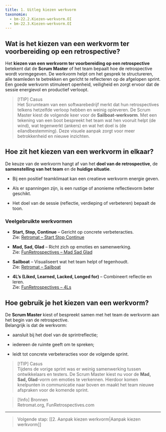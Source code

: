 ```yaml
---
title: 1. Uitleg kiezen werkvorm
taxonomie:
  - bm-22.2.Kiezen-werkvorm.OI
  - bm-22.3.Kiezen-werkvorm.OI
---
```


## Wat is het kiezen van een werkvorm ter voorbereiding op een retrospective?

Het **kiezen van een werkvorm ter voorbereiding op een retrospective** betekent dat de **Scrum Master** of het team bepaalt hoe de retrospective wordt vormgegeven. De werkvorm helpt om het gesprek te structureren, alle teamleden te betrekken en gericht te reflecteren op de afgelopen sprint.  
Een goede werkvorm stimuleert openheid, veiligheid en zorgt ervoor dat de sessie energievol en productief verloopt.

> [!TIP] Casus  
> Het Scrumteam van een softwarebedrijf merkt dat hun retrospectives telkens hetzelfde verloop hebben en weinig opleveren. De Scrum Master kiest de volgende keer voor de **Sailboat-werkvorm**. Met een tekening van een boot bespreekt het team wat hen vooruit helpt (de wind), wat tegenwerkt (ankers) en wat het doel is (de eilandbestemming). Deze visuele aanpak zorgt voor meer betrokkenheid en nieuwe inzichten.

## Hoe zit het kiezen van een werkvorm in elkaar?

De keuze van de werkvorm hangt af van het **doel van de retrospective**, de **samenstelling van het team** en de **huidige situatie**.

- Bij een positief teamklimaat kan een creatieve werkvorm energie geven.
    
- Als er spanningen zijn, is een rustige of anonieme reflectievorm beter geschikt.
    
- Het doel van de sessie (reflectie, verdieping of verbeteren) bepaalt de toon.
    

### Veelgebruikte werkvormen

- **Start, Stop, Continue** – Gericht op concrete verbeteracties.  
    Zie: [Retromat – Start Stop Continue](https://retromat.org/en/?id=94)
    
- **Mad, Sad, Glad** – Richt zich op emoties en samenwerking.  
    Zie: [FunRetrospectives – Mad Sad Glad](https://www.funretrospectives.com/mad-sad-glad/)
    
- **Sailboat** – Visualiseert wat het team helpt of tegenhoudt.  
    Zie: [Retromat – Sailboat](https://retromat.org/en/?id=23)
    
- **4L’s (Liked, Learned, Lacked, Longed for)** – Combineert reflectie en leren.  
    Zie: [FunRetrospectives – 4Ls](https://www.funretrospectives.com/4ls-liked-learned-lacked-longed-for/)
    

## Hoe gebruik je het kiezen van een werkvorm?

De **Scrum Master** kiest of bespreekt samen met het team de werkvorm aan het begin van de retrospective.  
Belangrijk is dat de werkvorm:

- aansluit bij het doel van de sprintreflectie;
    
- iedereen de ruimte geeft om te spreken;
    
- leidt tot concrete verbeteracties voor de volgende sprint.
    

> [!TIP] Casus  
> Tijdens de vorige sprint was er weinig samenwerking tussen ontwikkelaars en testers. De Scrum Master kiest nu voor de **Mad, Sad, Glad**-vorm om emoties te verkennen. Hierdoor komen knelpunten in communicatie naar boven en maakt het team nieuwe afspraken voor de komende sprint.

> [!info] Bronnen  
> Retromat.org, FunRetrospectives.com

---

> Volgende stap: [[2. Aanpak kiezen werkvorm|Aanpak kiezen werkvorm]]
